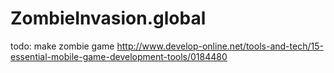 ZombieInvasion.global
=======================

todo: make zombie game
http://www.develop-online.net/tools-and-tech/15-essential-mobile-game-development-tools/0184480